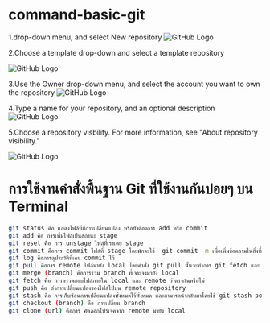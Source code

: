 
 command-basic-git
 ==============

  1.drop-down menu, and select New repository
      ![GitHub Logo](https://help.github.com/assets/images/help/repository/repo-create.png)

  2.Choose a template drop-down and select a template repository

  ![GitHub Logo](https://help.github.com/assets/images/help/repository/template-drop-down.png)

  3.Use the Owner drop-down menu, and select the account you want to own the repository
      ![GitHub Logo](https://help.github.com/assets/images/help/repository/create-repository-owner.png)

  4.Type a name for your repository, and an optional description
      ![GitHub Logo](https://help.github.com/assets/images/help/repository/create-repository-name.png)

  5.Choose a repository visbility. For more information, see "About repository visibility."
  
  ![GitHub Logo](https://help.github.com/assets/images/help/repository/create-repository-public-private.png)

การใช้งานคำสั่งพื้นฐาน Git ที่ใช้งานกันบ่อยๆ บน Terminal
==============
```bash
git status คือ แสดงไฟล์ที่มีการเปลี่ยนแปลง หรือยังต้องการ add หรือ commit
git add คือ การเพิ่มไฟล์เป็นสถานะ stage
git reset คือ การ unstage ไฟล์ที่เราเคย stage
git commit คือการ commit ไฟล์ที่ stage โดยมักจะใช้  git commit -m เพื่อเพิ่มข้อความในสิ่งที่ทำไป
git log คือการดุประวัติที่เคย commit ไว้
git pull คือการ remote ไฟล์มายัง local โดยคำสั่ง git pull นั้นจะทำการ git fetch และ git merge ไปด้วย โดยเราจะมักเห็นใช้ git pull –rebase เพื่อทำการเปลี่ยนฐานแทนการ merge
git merge (branch) คือการรวม branch ที่เจาะจงมายัง local
git fetch คือ การตรวจสอบไฟล์ภายใน local และ remote ว่าตรงกันหรือไม่
git push คือ ส่งการเปลี่ยนแปลงของไฟล์ไปบน remote repository
git stash คือ การเก็บซ่อนการเปลี่ยนแปลงทั้งหมดไว้ทั้งหมด และสามารถนำกลับมาโดยใช้ git stash pop
git checkout (branch) คือ การเปลี่ยน branch
git clone (url) คือการ คัดลอกโปรเจคจาก remote มายัง local
